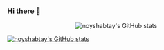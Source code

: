 ### Hi there 👋

<div align="center">

![noyshabtay's GitHub stats](https://github-readme-stats.vercel.app/api?username=noyshabtay&hide=stars&count_private=true&show_icons=true&include_all_commits=true&theme=dark)

</div>

[![noyshabtay's GitHub stats](https://github-readme-stats.vercel.app/api?username=noyshabtay&hide=stars&count_private=true&show_icons=true&include_all_commits=true&theme=dark)](https://github.com/anuraghazra/github-readme-stats)

<!--
**noyshabtay/noyshabtay** is a ✨ _special_ ✨ repository because its `README.md` (this file) appears on your GitHub profile.

Here are some ideas to get you started:

- 🔭 I’m currently working on ...
- 🌱 I’m currently learning ...
- 👯 I’m looking to collaborate on ...
- 🤔 I’m looking for help with ...
- 💬 Ask me about ...
- 📫 How to reach me: ...
- 😄 Pronouns: ...
- ⚡ Fun fact: ...
-->
